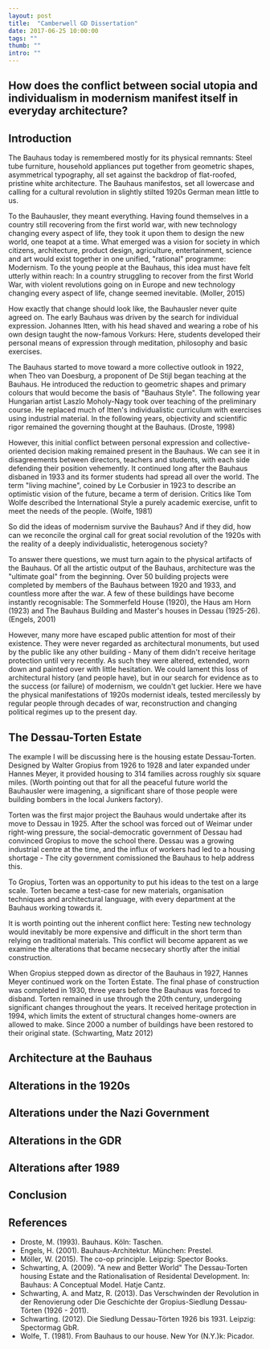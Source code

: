 ```yaml
---
layout: post
title:  "Camberwell GD Dissertation"
date: 2017-06-25 10:00:00
tags: ""
thumb: ""
intro: ""
---
```


## How does the conflict between social utopia and individualism in modernism manifest itself in everyday architecture?

## Introduction

The Bauhaus today is remembered mostly for its physical remnants: Steel tube furniture, household appliances put together from geometric shapes, asymmetrical typography, all set against the backdrop of flat-roofed, pristine white architecture. The Bauhaus manifestos, set all lowercase and calling for a cultural revolution in slightly stilted 1920s German mean little to us.

To the Bauhausler, they meant everything. Having found themselves in a country still recovering from the first world war, with new technology changing every aspect of life, they took it upon them to design the new world, one teapot at a time. What emerged was a vision for society in which citizens, architecture, product design, agriculture, entertainment, science and art would exist together in one unified, "rational" programme: Modernism. To the young people at the Bauhaus, this idea must have felt utterly within reach: In a country struggling to recover from the first World War, with violent revolutions going on in Europe and new technology changing every aspect of life, change seemed inevitable. (Moller, 2015)

How exactly that change should look like, the Bauhausler never quite agreed on. The early Bauhaus was driven by the search for individual expression. Johannes Itten, with his head shaved and wearing a robe of his own design taught the now-famous Vorkurs: Here, students developed their personal means of expression through meditation, philosophy and basic exercises.

The Bauhaus started to move toward a more collective outlook in 1922, when Theo van Doesburg, a proponent of De Stijl began teaching at the Bauhaus. He introduced the reduction to geometric shapes and primary colours that would become the basis of "Bauhaus Style". The following year Hungarian artist Laszlo Moholy-Nagy took over teaching of the preliminary course. He replaced much of Itten's individualistic curriculum with exercises using industrial material. In the following years, objectivity and scientific rigor remained the governing thought at the Bauhaus. (Droste, 1998)

However, this initial conflict between personal expression and collective-oriented decision making remained present in the Bauhaus. We can see it in disagreements between directors, teachers and students, with each side defending their position vehemently. It continued long after the Bauhaus disbaned in 1933 and its former students had spread all over the world. The term "living machine", coined by Le Corbusier in 1923 to describe an optimistic vision of the future, became a term of derision. Critics like Tom Wolfe described the International Style a purely academic exercise, unfit to meet the needs of the people. (Wolfe, 1981)

So did the ideas of modernism survive the Bauhaus? And if they did, how can we reconcile the orginal call for great social revolution of the 1920s with the reality of a deeply individualistic, heterogenous society?

To answer there questions, we must turn again to the physical artifacts of the Bauhaus. Of all the artistic output of the Bauhaus, architecture was the "ultimate goal" from the beginning. Over 50 building projects were completed by members of the Bauhaus between 1920 and 1933, and countless more after the war. A few of these buildings have become instantly recognisable: The Sommerfeld House (1920), the Haus am Horn (1923) and The Bauhaus Building and Master's houses in Dessau (1925-26). (Engels, 2001)

However, many more have escaped public attention for most of their existence. They were never regarded as architectural monuments, but used by the public like any other building - Many of them didn't receive heritage protection until very recently. As such they were altered, extended, worn down and painted over with little hesitation. We could lament this loss of architectural history (and people have), but in our search for evidence as to the success (or failure) of modernism, we couldn't get luckier. Here we have the physical manifestations of 1920s modernist ideals, tested mercilessly by regular people through decades of war, reconstruction and changing political regimes up to the present day. 

## The Dessau-Torten Estate

The example I will be discussing here is the housing estate Dessau-Torten. Designed by Walter Gropius from 1926 to 1928 and later expanded under Hannes Meyer, it provided housing to 314 families across roughly six square miles. (Worth pointing out that for all the peaceful future world the Bauhausler were imagening, a significant share of those people were building bombers in the local Junkers factory).

Torten was the first major project the Bauhaus would undertake after its move to Dessau in 1925. After the school was forced out of Weimar under right-wing pressure, the social-democratic government of Dessau had convinced Gropius to move the school there. Dessau was a growing industrial centre at the time, and the influx of workers had led to a housing shortage - The city government comissioned the Bauhaus to help address this. 

To Gropius, Torten was an opportunity to put his ideas to the test on a large scale. Torten became a test-case for new materials, organisation techniques and architectural language, with every department at the Bauhaus working towards it.

It is worth pointing out the inherent conflict here: Testing new technology would inevitably be more expensive and difficult in the short term than relying on traditional materials. This conflict will become apparent as we examine the alterations that became necsecary shortly after the initial construction.

When Gropius stepped down as director of the Bauhaus in 1927, Hannes Meyer continued work on the Torten Estate. The final phase of construction was completed in 1930, three years before the Bauhaus was forced to disband. Torten remained in use through the 20th century, undergoing significant changes throughout the years. It received heritage protection in 1994, which limits the extent of structural changes home-owners are allowed to make. Since 2000 a number of buildings have been restored to their original state. (Schwarting, Matz 2012)


## Architecture at the Bauhaus
## Alterations in the 1920s
## Alterations under the Nazi Government
## Alterations in the GDR
## Alterations after 1989
## Conclusion

## References

- Droste, M. (1993). Bauhaus. Köln: Taschen.
- Engels, H. (2001). Bauhaus-Architektur. München: Prestel.
- Möller, W. (2015). The co-op principle. Leipzig: Spector Books.
- Schwarting, A. (2009). "A new and Better World" The Dessau-Torten housing Estate and the Rationalisation of Residental Development. In: Bauhaus: A Conceptual Model. Hatje Cantz.
- Schwarting, A. and Matz, R. (2013). Das Verschwinden der Revolution in der Renovierung oder Die Geschichte der Gropius-Siedlung Dessau-Törten (1926 - 2011).
- Schwarting. (2012). Die Siedlung Dessau-Törten 1926 bis 1931. Leipzig: Spectormag GbR.
- Wolfe, T. (1981). From Bauhaus to our house. New Yor (N.Y.)k: Picador.